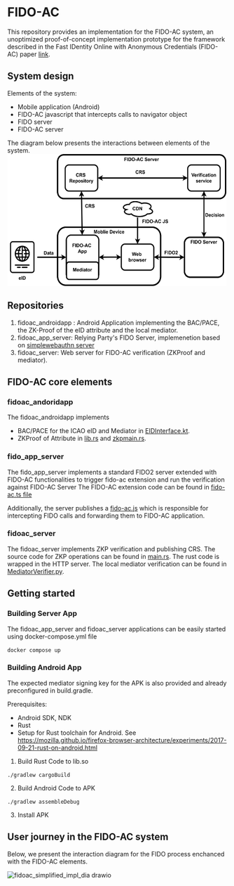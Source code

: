 # FIDO-AC

This repository provides an implementation for the FIDO-AC system, an unoptimized proof-of-concept implementation prototype for the framework described in the Fast IDentity Online with Anonymous Credentials (FIDO-AC) paper [link]().

## System design

Elements of the system:
* Mobile application (Android)
* FIDO-AC javascript that intercepts calls to navigator object
* FIDO server
* FIDO-AC server

The diagram below presents the interactions between elements of the system.
<img src="img/FIDO-AC.png" width="500" height="300">

## Repositories

1) fidoac_androidapp : Android Application implementing the BAC/PACE, the ZK-Proof of the eID attribute and the local mediator.
2) fidoac_app_server: Relying Party's FIDO Server, implemenetion based on [simplewebauthn server](https://github.com/MasterKale/SimpleWebAuthn/tree/master/packages/server#) 
3) fidoac_server: Web server for FIDO-AC verification (ZKProof and mediator).

## FIDO-AC core elements

### fidoac_andoridapp
The fidoac_androidapp implements
- BAC/PACE for the ICAO eID and Mediator in [EIDInterface.kt](fidoac_androidapp/app/src/main/java/anon/fidoac/EIDInterface.kt).
- ZKProof of Attribute in [lib.rs](fidoac_androidapp/rust/src/lib.rs) and [zkpmain.rs](fidoac_androidapp/rust/src/zkp/zkpmain.rs).

### fido_app_server
The fido_app_server implements a standard FIDO2 server extended with FIDO-AC functionalities to trigger fido-ac extension and run the verification against FIDO-AC Server 
The FIDO-AC extension code can be found in [fido-ac.ts file](fidoac_app_server/fido-ac.ts)

Additionally, the server publishes a [fido-ac.js](fidoac_app_server/public/fido-ac.js) which is responsible for intercepting FIDO calls and forwarding them to FIDO-AC application.

### fidoac_server
The fidoac_server implements ZKP verification and publishing CRS. The source code for ZKP operations can be found in [main.rs](fidoac_server/rust/src/main.rs).
The rust code is wrapped in the HTTP server. 
The local mediator verification can be found in [MediatorVerifier.py](fidoac_server/MediatorVerifier.py). 

## Getting started
### Building Server App
The fidoac_app_server and fidoac_server applications can be easily started using docker-compose.yml file
```
docker compose up
```

### Building Android App
The expected mediator signing key for the APK is also provided and already preconfigured in build.gradle. 

Prerequisites:
- Android SDK, NDK
- Rust
- Setup for Rust toolchain for Android. See https://mozilla.github.io/firefox-browser-architecture/experiments/2017-09-21-rust-on-android.html

1) Build Rust Code to lib.so
```
./gradlew cargoBuild
```

2) Build Android Code to APK
```
./gradlew assembleDebug
```

3) Install APK

## User journey in the FIDO-AC system
Below, we present the interaction diagram for the FIDO process enchanced with the FIDO-AC elements.

![fidoac_simplified_impl_dia drawio](https://user-images.githubusercontent.com/13492945/232001458-3bf2bbe5-2738-4a8a-b926-86ec6210a9cc.svg)

